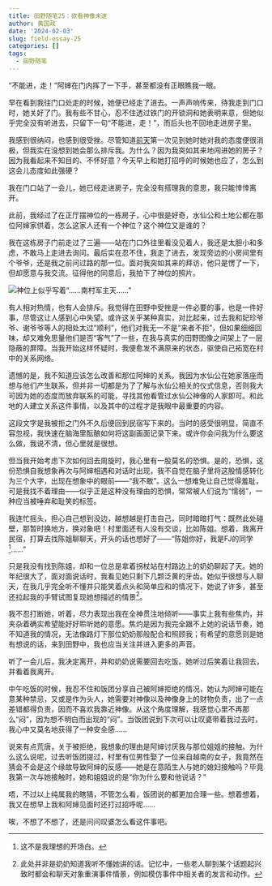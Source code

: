 ```yaml
---
title: 田野随笔25：欲看神像未遂
author: 黄国政
date: '2024-02-03'
slug: field-essay-25
categories: []
tags:
  - 田野随笔
---
```


<!--more-->

“不能进，走！”阿婶在门内挥了一下手，甚至都没有正眼瞧我一眼。

早在看到我往门口处走的时候，她便已经走了进去。一声声响传来，待我走到门口时，她关好了门。我有些不甘心，忍不住透过铁门的开锁洞和她表明来意，但她似乎完全没有听进去，只留下一句“不能进，走！”，而后头也不回地走进房子里。

我感到很纳闷，也感到很受挫。尽管知道[前天](https://guozheng.rbind.io/posts/2024/02/field-essay-24/)第一次见到她时她对我的态度便很消极，但我实在没想到她会那么排斥我。为什么？因为我突如其来地闯进她的房子？因为我看起来不知目的、不怀好意？今天早上和她打招呼的时候她也应了，怎么到这会儿态度如此强硬？

我在门口站了一会儿，她已经走进房子，完全没有搭理我的意思，我只能悻悻离开。

此前，我经过了在正厅摆神位的一栋房子，心中很是好奇，水仙公和土地公都在那位阿婶家供着，怎么这家人还有一个神位？这个神位又是谁的？

我在这栋房子门前走过了三遍——站在门口外往里看没见着人，我还是太胆小和多虑，不敢马上走进去询问。最后实在忍不住，我走了进去，发现旁边的小房间里有个爷爷，还是我之前问过路的那一位。面对我突如其来的拜访，他只是愣了一下，但却愿意与我交流。征得他的同意后，我拍下了神位的照片。

![神位上似乎写着“……南村军主天……”](/images/posts/2024/02/02-03-shenwei.jpg)

有人相对热情，也有人会排斥。我觉得在田野中受挫是一件必要的事，也是一件好事，尽管这让人感到心中失望。或许这关乎某种真实，对比起来，过去我和妃珍爷爷、谢爷爷等人的相处太过“顺利”，他们对我无一不是“来者不拒”，但如果细细回味，却又难免思量他们是否“客气”了一些，在我与真实的田野图像之间架上了一层隐蔽的屏障。当我开始这样怀疑时，我便愈发不满原来的状态，驱使自己拓宽在村中的关系网络。

遗憾的是，我不知道应该怎么改善和那位阿婶的关系。我因为水仙公在她家落座而想与他们产生联系，但并非一切都是为了了解与水仙公相关的仪式信息，否则我大可因为她的态度而放弃联系的可能，寻找其他看管过水仙公神像的人家即可。和此地的人建立关系这件事情，以及其中的过程才是我眼中最重要的内容。

这段文字是我被拒之门外不久后便回到民宿写下来的。当时的感受很明显，简直不容忽视，我快速在脑海里酝酿如何将这副画面记录下来。或许你会问我为什么要这么做，我说不清，但心里就是很想。

但当我开始考虑下次如何回去周旋时，我心里有一股莫名的恐惧。是的，恐惧，这份恐惧自我想象再次与阿婶相遇和对话时出现，我不自觉在脑子里将这股情感转化为三个大字，出现在想象中的眼前——“我不敢”。这么一想难免让自己觉得羞耻，可是我找不着理由——似乎正是这种没有理由的恐惧，常常被人们说为“懦弱”，一种应当被唾弃和耻笑的标签。

我连忙摇头，担心自己想到没边，越想越是打击自己，同时暗暗打气：既然此处碰壁，那暂时换地方，换对象吧！村里面还有人没有交谈，比如陈姐。想着，我离开民宿，打算去找陈姐聊聊天，开头的话也想好了——“陈姐你好，我是FJ的同学[^reason]……”

[^reason]: 这不是我理想的开场白。

只是我没有找到陈姐，却和一位总是拿着拐杖站在村路边上的奶奶聊起了天。她的年纪很大了，面对面说话时，我看见她只剩下几颗泛黄的牙齿。她似乎很想与人聊天，在我几乎完全听不懂并只能笑着点头和简单应和的情况下，她说了许多，甚至还拉起我的手臂试图复现她想描述的情景[^qingjing]。

[^qingjing]: 此处并非是奶奶知道我听不懂她讲的话。记忆中，一些老人聊到某个话题起兴致时都会和聊天对象重演事件情景，例如模仿事件中相关者的发言和动作。

我不忍打断她，听着，尽力表现出我在全神贯注地倾听——事实上我有些焦灼，并夹杂着确实希望能好好聆听她的意愿。焦灼是因为我完全跟不上她的说话节奏，她不知道我的情况，无法像路灯下那位奶奶那般配合和照顾我；有希望的意愿则是她有想说的话，来到田野中，我也应当关注并进入更多的声音。

听了一会儿后，我决定离开，并和奶奶说需要回去吃饭。她听过后笑着让我回去，并看着我离开。

中午吃饭的时候，我忍不住和饭团分享自己被阿婶拒绝的情况，她认为阿婶可能在意某种禁忌，又或是作为头人，她需要对神像以及神像身上的财物负责，出了一点差错都得负责，因而不喜欢我靠近神像。从这个角度理解，我感觉心里不再那么“闷”，因为想不明白而出现的“闷”。当饭团说到下次可以让叹婆带着我过去时，我心中又莫名地获得了一种安全感……

说来有点荒唐，关于被拒绝，我想象的理由是阿婶讨厌我与那位姐姐的接触。为什么这么说呢，过去听饭团提过，村里有位男性娶了一位来自越南的女子，我竟然在猜会不会是这个缘故导致阿婶的反感——她是在意陌生人与她的媳妇接触吗？毕竟我第一次与她接触时，她和姐姐说的是“你为什么要和他说话？”

唔，不过以上纯属我的瞎猜，不管怎么看，饭团说的都更加合理一些。想着想着，我又在想早上我和阿婶见面时还打过招呼呢……

唉，不想了不想了，还是问问叹婆怎么看这件事吧。